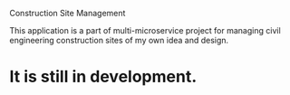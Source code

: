 Construction Site Management

This application is a part of multi-microservice project for managing civil engineering construction sites of my own idea and design.

# It is still in development.
